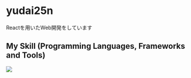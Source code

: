 # yudai25n
Reactを用いたWeb開発をしています

## My Skill (Programming Languages, Frameworks and Tools)
<img src="https://skillicons.dev/icons?i=html,css,sass,js,typescript,firebase" /> <br /><br />
